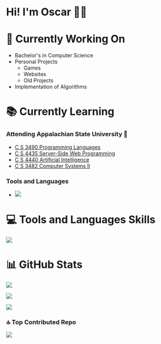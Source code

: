 # Hi! I'm Oscar 👋🏾
# 🔭 Currently Working On

* Bachelor's in Computer Science
* Personal Projects
    * Games
    * Websites
    * Old Projects
* Implementation of Algorithms

# 📚 Currently Learning

### Attending Appalachian State University 🏫

* [C S 3490 Programming Languages](https://appstate.catalog.acalog.com/preview_course_nopop.php?catoid=15&coid=46890)
* [C S 4435 Server-Side Web Programming](https://appstate.catalog.acalog.com/preview_course_nopop.php?catoid=30&coid=109103)
* [C S 4440 Artificial Intelligence](https://appstate.catalog.acalog.com/preview_course_nopop.php?catoid=30&coid=109104)
* [C S 3482 Computer Systems II](https://appstate.catalog.acalog.com/preview_course_nopop.php?catoid=30&coid=109092)

### Tools and Languages
* [![](https://skillicons.dev/icons?i=nodejs)](https://skillicons.dev)


# 💻 Tools and Languages Skills
[![](https://skillicons.dev/icons?i=java,python,html,css,js,git,github,c,cpp,vscode,vim,windows,apple,linux,debian,ubuntu,cmake,gradle,md)](https://skillicons.dev)

# 📊 GitHub Stats

![](https://github-readme-streak-stats.herokuapp.com/?user=orss01&theme=dark&hide_border=false)

![](https://github-readme-stats.vercel.app/api?username=orss01&theme=dark&hide_border=false&include_all_commits=true&count_private=false)

![](https://github-readme-stats.vercel.app/api/top-langs/?username=orss01&theme=dark&hide_border=false&include_all_commits=true&count_private=false&layout=compact)

### 🔝 Top Contributed Repo
![](https://github-contributor-stats.vercel.app/api?username=orss01&limit=5&theme=dark&combine_all_yearly_contributions=true)
<!--
**orss01/orss01** is a ✨ _special_ ✨ repository because its `README.md` (this file) appears on your GitHub profile.

Here are some ideas to get you started:

- 🔭 I’m currently working on ...
- 🌱 I’m currently learning ...
- 👯 I’m looking to collaborate on ...
- 🤔 I’m looking for help with ...
- 💬 Ask me about ...
- 📫 How to reach me: ...
- 😄 Pronouns: ...
- ⚡ Fun fact: ...
-->
